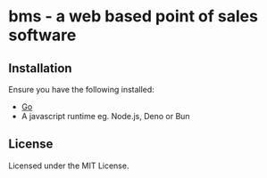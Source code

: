 # bms - a web based point of sales software

## Installation
Ensure you have the following installed:
* [Go](https://go.dev/dl/)
* A javascript runtime eg. Node.js, Deno or Bun

## License
Licensed under the MIT License.
